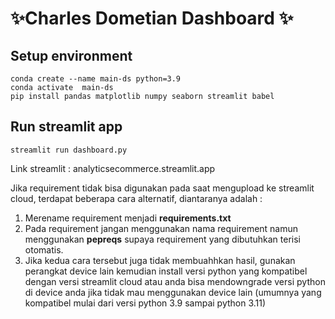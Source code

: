 # ✨Charles Dometian Dashboard ✨
## Setup environment
```
conda create --name main-ds python=3.9
conda activate  main-ds
pip install pandas matplotlib numpy seaborn streamlit babel
```
## Run streamlit app
```
streamlit run dashboard.py
```
Link streamlit : analyticsecommerce.streamlit.app

Jika requirement tidak bisa digunakan pada saat mengupload ke streamlit cloud, terdapat beberapa cara alternatif, diantaranya adalah :
1. Merename requirement menjadi **requirements.txt**
2. Pada requirement jangan menggunakan nama requirement namun menggunakan **pepreqs** supaya requirement yang dibutuhkan terisi otomatis.
3. Jika kedua cara tersebut juga tidak membuahhkan hasil, gunakan perangkat device lain kemudian install versi python yang kompatibel dengan versi streamlit cloud atau anda bisa mendowngrade versi python di device anda jika tidak mau menggunakan device lain (umumnya yang kompatibel mulai dari versi python 3.9 sampai python 3.11)
